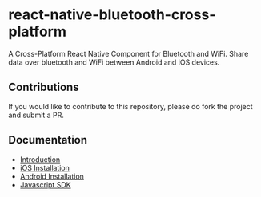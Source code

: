 # react-native-bluetooth-cross-platform

A Cross-Platform React Native Component for Bluetooth and WiFi. Share data over bluetooth and WiFi between Android and iOS devices.

## Contributions

If you would like to contribute to this repository, please do fork the project and submit a PR.

## Documentation

- [Introduction](README.md)
- [iOS Installation](ios-installation.md)
- [Android Installation](android-installation.md)
- [Javascript SDK](sdk.md)

